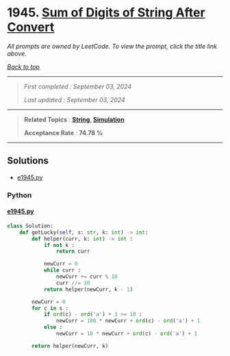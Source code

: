 # 1945. [Sum of Digits of String After Convert](<https://leetcode.com/problems/sum-of-digits-of-string-after-convert>)

*All prompts are owned by LeetCode. To view the prompt, click the title link above.*

*[Back to top](<../README.md>)*

------

> *First completed : September 03, 2024*
>
> *Last updated : September 03, 2024*

------

> **Related Topics** : **[String](<by_topic/String.md>), [Simulation](<by_topic/Simulation.md>)**
>
> **Acceptance Rate** : **74.78 %**

------

## Solutions

- [e1945.py](<../my-submissions/e1945.py>)
### Python
#### [e1945.py](<../my-submissions/e1945.py>)
```Python
class Solution:
    def getLucky(self, s: str, k: int) -> int:
        def helper(curr, k: int) -> int :
            if not k :
                return curr

            newCurr = 0
            while curr :
                newCurr += curr % 10
                curr //= 10
            return helper(newCurr, k - 1)

        newCurr = 0
        for c in s :
            if ord(c) - ord('a') + 1 >= 10 :
                newCurr = 100 * newCurr + ord(c) - ord('a') + 1
            else :
                newCurr = 10 * newCurr + ord(c) - ord('a') + 1

        return helper(newCurr, k)

```

